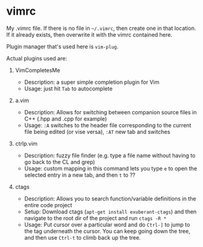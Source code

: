 # vimrc
My .vimrc file. If there is no file in `~/.vimrc`, then create one in that location. If it already exists, then overwrite it with the vimrc contained here.

Plugin manager that's used here is `vim-plug`. 


Actual plugins used are:

1. VimCompletesMe
   - Description: a super simple completion plugin for Vim
   - Usage: just hit `Tab` to autocomplete
   
2. a.vim
   - Description: Allows for switching between companion source files in C++ (.hpp and .cpp for example)
   - Usage:  `:A` switches to the header file corresponding to the current file being edited (or vise versa), `:AT` new tab and switches
   
3. ctrlp.vim 
   - Description: fuzzy file finder (e.g. type a file name without having to go back to the CL and grep)
   - Usage:  custom mapping in this command lets you type `e` to open the selected entry in a new tab, and then `t` to ??
   
4. ctags
   - Description: Allows you to search function/variable definitions in the entire code project
   - Setup: Download ctags (`apt-get install exuberant-ctags`) and then navigate to the root dir of the project and run `ctags -R *`
   - Usage: Put cursor over a particular word and do `Ctrl-]` to jump to the tag underneath the cursor. You can keep going down the tree, and then use `Ctrl-t` to climb back up the tree.

